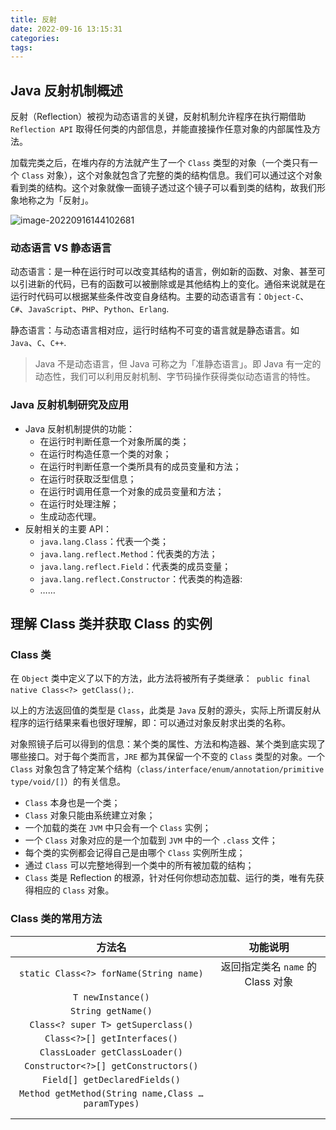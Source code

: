 ```yaml
---
title: 反射
date: 2022-09-16 13:15:31
categories:
tags:
---
```


## Java 反射机制概述

反射（Reflection）被视为动态语言的关键，反射机制允许程序在执行期借助 `Reflection API` 取得任何类的内部信息，并能直接操作任意对象的内部属性及方法。

加载完类之后，在堆内存的方法就产生了一个 `Class` 类型的对象（一个类只有一个 `Class` 对象），这个对象就包含了完整的类的结构信息。我们可以通过这个对象看到类的结构。这个对象就像一面镜子透过这个镜子可以看到类的结构，故我们形象地称之为「反射」。

![image-20220916144102681](https://xingqiu-tuchuang-1256524210.cos.ap-shanghai.myqcloud.com/8919/image-20220916144102681.png)

### 动态语言 VS 静态语言

动态语言：是一种在运行时可以改变其结构的语言，例如新的函数、对象、甚至可以引进新的代码，已有的函数可以被删除或是其他结构上的变化。通俗来说就是在运行时代码可以根据某些条件改变自身结构。主要的动态语言有：`Object-C`、`C#`、`JavaScript`、`PHP`、`Python`、`Erlang`.

静态语言：与动态语言相对应，运行时结构不可变的语言就是静态语言。如 `Java`、`C`、`C++`.

> Java 不是动态语言，但 Java 可称之为「准静态语言」。即 Java 有一定的动态性，我们可以利用反射机制、字节码操作获得类似动态语言的特性。

### Java 反射机制研究及应用

-   Java 反射机制提供的功能：
    -   在运行时判断任意一个对象所属的类；
    -   在运行时构造任意一个类的对象；
    -   在运行时判断任意一个类所具有的成员变量和方法；
    -   在运行时获取泛型信息；
    -   在运行时调用任意一个对象的成员变量和方法；
    -   在运行时处理注解；
    -   生成动态代理。
-   反射相关的主要 API：
    -   `java.lang.Class`：代表一个类；
    -   `java.lang.reflect.Method`：代表类的方法；
    -   `java.lang.reflect.Field`：代表类的成员变量；
    -   `java.lang.reflect.Constructor`：代表类的构造器:
    -   ……

## 理解 Class 类并获取 Class 的实例

### Class 类

在 `Object` 类中定义了以下的方法，此方法将被所有子类继承：` public final native Class<?> getClass();`.

以上的方法返回值的类型是 `Class`，此类是 `Java` 反射的源头，实际上所谓反射从程序的运行结果来看也很好理解，即：可以通过对象反射求出类的名称。

对象照镜子后可以得到的信息：某个类的属性、方法和构造器、某个类到底实现了哪些接口。对于每个类而言，`JRE` 都为其保留一个不变的 `Class` 类型的对象。一个 `Class` 对象包含了特定某个结构（`class/interface/enum/annotation/primitive type/void/[]`）的有关信息。

-   `Class` 本身也是一个类；
-   `Class` 对象只能由系统建立对象；
-   一个加载的类在 `JVM` 中只会有一个 `Class` 实例；
-   一个 `Class` 对象对应的是一个加载到 `JVM` 中的一个 `.class` 文件；
-   每个类的实例都会记得自己是由哪个 `Class` 实例所生成；
-   通过 `Class` 可以完整地得到一个类中的所有被加载的结构；
-   `Class` 类是 Reflection 的根源，针对任何你想动态加载、运行的类，唯有先获得相应的 `Class` 对象。

### Class 类的常用方法

|                       方法名                       |             功能说明              |
| :------------------------------------------------: | :-------------------------------: |
|       `static Class<?> forName(String name)`       | 返回指定类名 `name` 的 Class 对象 |
|                 `T newInstance()`                  |                                   |
|                 `String getName()`                 |                                   |
|         `Class<? super T> getSuperclass()`         |                                   |
|            `Class<?>[] getInterfaces()`            |                                   |
|           `ClassLoader getClassLoader()`           |                                   |
|        `Constructor<?>[] getConstructors()`        |                                   |
|           `Field[] getDeclaredFields()`            |                                   |
| `Method getMethod(String name,Class … paramTypes)` |                                   |
|                                                    |                                   |
|                                                    |                                   |
